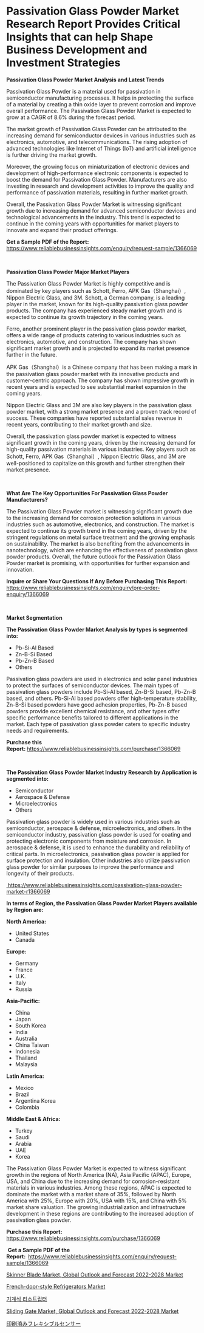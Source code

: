 <p><h1>Passivation Glass Powder Market Research Report Provides Critical Insights that can help Shape Business Development and Investment Strategies</h1></p><p><strong>Passivation Glass Powder Market Analysis and Latest Trends</strong></p>
<p><p>Passivation Glass Powder is a material used for passivation in semiconductor manufacturing processes. It helps in protecting the surface of a material by creating a thin oxide layer to prevent corrosion and improve overall performance. The Passivation Glass Powder Market is expected to grow at a CAGR of 8.6% during the forecast period.</p><p>The market growth of Passivation Glass Powder can be attributed to the increasing demand for semiconductor devices in various industries such as electronics, automotive, and telecommunications. The rising adoption of advanced technologies like Internet of Things (IoT) and artificial intelligence is further driving the market growth.</p><p>Moreover, the growing focus on miniaturization of electronic devices and development of high-performance electronic components is expected to boost the demand for Passivation Glass Powder. Manufacturers are also investing in research and development activities to improve the quality and performance of passivation materials, resulting in further market growth.</p><p>Overall, the Passivation Glass Powder Market is witnessing significant growth due to increasing demand for advanced semiconductor devices and technological advancements in the industry. This trend is expected to continue in the coming years with opportunities for market players to innovate and expand their product offerings.</p></p>
<p><strong>Get a Sample PDF of the Report:&nbsp;</strong> <a href="https://www.reliablebusinessinsights.com/enquiry/request-sample/1366069">https://www.reliablebusinessinsights.com/enquiry/request-sample/1366069</a></p>
<p>&nbsp;</p>
<p><strong>Passivation Glass Powder Major Market Players</strong></p>
<p><p>The Passivation Glass Powder Market is highly competitive and is dominated by key players such as Schott, Ferro, APK Gas（Shanghai）, Nippon Electric Glass, and 3M. Schott, a German company, is a leading player in the market, known for its high-quality passivation glass powder products. The company has experienced steady market growth and is expected to continue its growth trajectory in the coming years. </p><p>Ferro, another prominent player in the passivation glass powder market, offers a wide range of products catering to various industries such as electronics, automotive, and construction. The company has shown significant market growth and is projected to expand its market presence further in the future. </p><p>APK Gas（Shanghai）is a Chinese company that has been making a mark in the passivation glass powder market with its innovative products and customer-centric approach. The company has shown impressive growth in recent years and is expected to see substantial market expansion in the coming years. </p><p>Nippon Electric Glass and 3M are also key players in the passivation glass powder market, with a strong market presence and a proven track record of success. These companies have reported substantial sales revenue in recent years, contributing to their market growth and size. </p><p>Overall, the passivation glass powder market is expected to witness significant growth in the coming years, driven by the increasing demand for high-quality passivation materials in various industries. Key players such as Schott, Ferro, APK Gas（Shanghai）, Nippon Electric Glass, and 3M are well-positioned to capitalize on this growth and further strengthen their market presence.</p></p>
<p>&nbsp;</p>
<p><strong>What Are The Key Opportunities For Passivation Glass Powder Manufacturers?</strong></p>
<p><p>The Passivation Glass Powder market is witnessing significant growth due to the increasing demand for corrosion protection solutions in various industries such as automotive, electronics, and construction. The market is expected to continue its growth trend in the coming years, driven by the stringent regulations on metal surface treatment and the growing emphasis on sustainability. The market is also benefiting from the advancements in nanotechnology, which are enhancing the effectiveness of passivation glass powder products. Overall, the future outlook for the Passivation Glass Powder market is promising, with opportunities for further expansion and innovation.</p></p>
<p><strong>Inquire or Share Your Questions If Any Before Purchasing This Report:</strong> <a href="https://www.reliablebusinessinsights.com/enquiry/pre-order-enquiry/1366069">https://www.reliablebusinessinsights.com/enquiry/pre-order-enquiry/1366069</a></p>
<p>&nbsp;</p>
<p><strong>Market Segmentation</strong></p>
<p><strong>The Passivation Glass Powder Market Analysis by types is segmented into:</strong></p>
<p><ul><li>Pb-Si-Al Based</li><li>Zn-B-Si Based</li><li>Pb-Zn-B Based</li><li>Others</li></ul></p>
<p><p>Passivation glass powders are used in electronics and solar panel industries to protect the surfaces of semiconductor devices. The main types of passivation glass powders include Pb-Si-Al based, Zn-B-Si based, Pb-Zn-B based, and others. Pb-Si-Al based powders offer high-temperature stability, Zn-B-Si based powders have good adhesion properties, Pb-Zn-B based powders provide excellent chemical resistance, and other types offer specific performance benefits tailored to different applications in the market. Each type of passivation glass powder caters to specific industry needs and requirements.</p></p>
<p><strong>Purchase this Report:&nbsp;</strong><a href="https://www.reliablebusinessinsights.com/purchase/1366069">https://www.reliablebusinessinsights.com/purchase/1366069</a></p>
<p>&nbsp;</p>
<p><strong>The Passivation Glass Powder Market Industry Research by Application is segmented into:</strong></p>
<p><ul><li>Semiconductor</li><li>Aerospace & Defense</li><li>Microelectronics</li><li>Others</li></ul></p>
<p><p>Passivation glass powder is widely used in various industries such as semiconductor, aerospace & defense, microelectronics, and others. In the semiconductor industry, passivation glass powder is used for coating and protecting electronic components from moisture and corrosion. In aerospace & defense, it is used to enhance the durability and reliability of critical parts. In microelectronics, passivation glass powder is applied for surface protection and insulation. Other industries also utilize passivation glass powder for similar purposes to improve the performance and longevity of their products.</p></p>
<p><a href="https://www.reliablebusinessinsights.com/passivation-glass-powder-market-r1366069">&nbsp;https://www.reliablebusinessinsights.com/passivation-glass-powder-market-r1366069</a></p>
<p><strong>In terms of Region, the Passivation Glass Powder Market Players available by Region are:</strong></p>
<p>
    <p> <strong> North America: </strong>
        <ul>
            <li>United States</li>
            <li>Canada</li>
        </ul>
        </p> 
    <p> <strong> Europe: </strong>
        <ul>
            <li>Germany</li>
            <li>France</li>
            <li>U.K.</li>
            <li>Italy</li>
            <li>Russia</li>
        </ul>
        </p> 
    <p> <strong> Asia-Pacific: </strong>
        <ul>
            <li>China</li>
            <li>Japan</li>
            <li>South Korea</li>
            <li>India</li>
            <li>Australia</li>
            <li>China Taiwan</li>
            <li>Indonesia</li>
            <li>Thailand</li>
            <li>Malaysia</li>
        </ul>
        </p> 
    <p> <strong> Latin America: </strong>
        <ul>
            <li>Mexico</li>
            <li>Brazil</li>
            <li>Argentina Korea</li>
            <li>Colombia</li>
        </ul>
        </p> 
    <p> <strong> Middle East & Africa: </strong>
        <ul>
            <li>Turkey</li>
            <li>Saudi</li>
            <li>Arabia</li>
            <li>UAE</li>
            <li>Korea</li>
        </ul>
    </p>
    </p>
<p><p>The Passivation Glass Powder Market is expected to witness significant growth in the regions of North America (NA), Asia Pacific (APAC), Europe, USA, and China due to the increasing demand for corrosion-resistant materials in various industries. Among these regions, APAC is expected to dominate the market with a market share of 35%, followed by North America with 25%, Europe with 20%, USA with 15%, and China with 5% market share valuation. The growing industrialization and infrastructure development in these regions are contributing to the increased adoption of passivation glass powder.</p></p>
<p><strong>Purchase this Report: </strong><a href="https://www.reliablebusinessinsights.com/purchase/1366069">https://www.reliablebusinessinsights.com/purchase/1366069</a></p>
<p>&nbsp;<strong>Get a Sample PDF of the Report:&nbsp;&nbsp;</strong><a href="https://www.reliablebusinessinsights.com/enquiry/request-sample/1366069">https://www.reliablebusinessinsights.com/enquiry/request-sample/1366069</a></p>
<p><strong></strong></p>
<p><p><a href="https://github.com/kishanagarner91/Market-Research-Report-List-1/blob/main/skinner-blade-market-global-outlook-and-forecast-2022-2028-market.md">Skinner Blade Market, Global Outlook and Forecast 2022-2028 Market</a></p><p><a href="https://medium.com/@sjdhshjc2456654/french-door-style-refrigerators-market-size-is-growing-at-cagr-of-5-1-2fa08525da6a">French-door-style Refrigerators Market</a></p><p><a href="https://github.com/fredrickeglers/Market-Research-Report-List-3/blob/main/9863426125601.md">기계식 리소트립터</a></p><p><a href="https://github.com/dayanaaunders7856/Market-Research-Report-List-1/blob/main/sliding-gate-market-global-outlook-and-forecast-2022-2028-market.md">Sliding Gate Market, Global Outlook and Forecast 2022-2028 Market</a></p><p><a href="https://github.com/DwightHuels1/Market-Research-Report-List-2/blob/main/9247912123985.md">印刷済みフレキシブルセンサー</a></p></p>